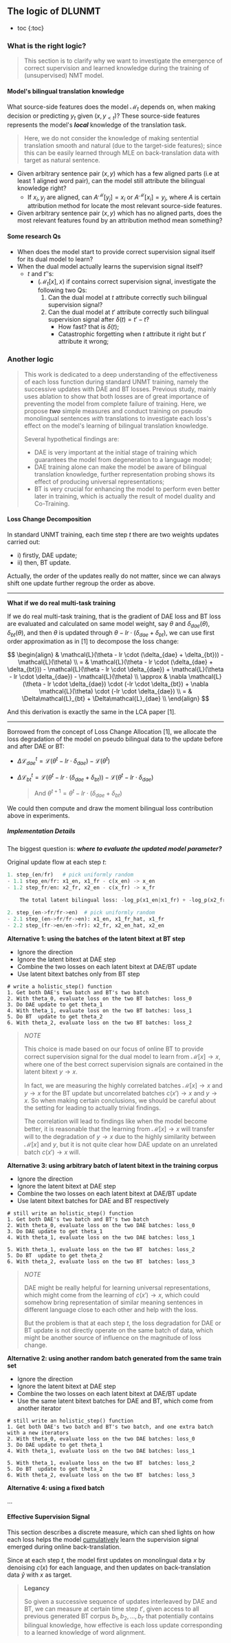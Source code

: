## The logic of DLUNMT



- toc
{:toc}


### What is the right logic?

> This section is to clarify why we want to investigate the emergence of correct supervision and learned knowledge during the training of (unsupervised) NMT model.

#### Model's bilingual translation knowledge

What source-side features does the model $\mathcal{M}_t$ depends on, when making decision or predicting $y_t$ given $(x, y_{<t})$? These source-side features represents the model's ***local*** knowledge of the translation task.

> Here, we do not consider the knowledge of making sentential translation smooth and natural (due to the target-side features); since this can be easily learned through MLE on back-translation data with target as natural sentence.

- Given arbitrary sentence pair $(x, y)$ which has a few aligned parts (i.e at least 1 aligned word pair), can the model still attribute the bilingual knowledge right?
  - If $x_i, y_j$ are aligned, can $A^{\mathcal{M}}[y_j] = x_i$ or $A^{\mathcal{M}}[x_i] = y_j$, where $A$ is certain attribution method for locate the most relevant source-side features.
- Given arbitrary sentence pair $(x, y)$ which has no aligned parts, does the most relevant features found by an attribution method mean something?









#### Some research Qs

- When does the model start to provide correct supervision signal itself for its dual model to learn?
- When the dual model actually learns the supervision signal itself?
  - $t$ and $t'$'s:
    - $(\mathcal{M}_t[x], x)$ if contains correct supervision signal, investigate the following two Qs:
      1. Can the dual model at $t$ attribute correctly such bilingual supervision signal?
      2. Can the dual model at $t'$ attribute correctly such bilingual supervision signal after $\delta(t) = t' - t$?
         - How fast? that is $\delta(t)$;
         - Catastrophic forgetting when $t$ attribute it right but $t'$ attribute it wrong;



### Another logic

> This work is dedicated to a deep understanding of the effectiveness of each loss function during standard UNMT training, namely the successive updates with DAE and BT losses. Previous study, mainly uses ablation to show that both losses are of great importance of preventing the model from complete failure of training. Here, we propose ***two*** simple measures and conduct training on pseudo monolingual sentences *with* translations to investigate each loss's effect on the model's learning of bilingual translation knowledge.
>
> Several hypothetical findings are:
>
> - DAE is very important at the initial stage of training which guarantees the model from degeneration to a language model;
> - DAE training alone can make the model be aware of bilingual translation knowledge, further representation probing shows its effect of producing universal representations;
> - BT is very crucial for enhancing the model to perform even better later in training, which is actually the result of model duality and Co-Training.

#### Loss Change Decomposition

In standard UNMT training, each time step $t$ there are two weights updates carried out:

- i) firstly, DAE update;
- ii) then, BT update.

Actually, the order of the updates really do not matter, since we can always shift one update further regroup the order as above.

---

**What if we do real multi-task training**

If we do real multi-task training, that is the gradient of DAE loss and BT loss are evaluated and calculated on same model weight, say $\theta$ and $\delta_{dae}(\theta)$, $\delta_{bt}(\theta)$, and then $\theta$ is updated through $\theta - lr \cdot (\delta_{dae} + \delta_{bt})$, we can use first order approximation as in [1] to decompose the loss change:

$$
\begin{align}
& \mathcal{L}(\theta - lr \cdot (\delta_{dae} + \delta_{bt})) - \mathcal{L}(\theta) \\
= & \mathcal{L}(\theta - lr \cdot (\delta_{dae} + \delta_{bt})) - \mathcal{L}(\theta - lr \cdot \delta_{dae}) + \mathcal{L}(\theta - lr \cdot \delta_{dae}) - \mathcal{L}(\theta) \\
\approx & \nabla \mathcal{L}(\theta - lr \cdot \delta_{dae}) \cdot (-lr \cdot \delta_{bt}) + \nabla \mathcal{L}(\theta) \cdot (-lr \cdot \delta_{dae}) \\
= & \Delta\mathcal{L}_{bt} + \Delta\mathcal{L}_{dae} \\ 
\end{align}
$$

And this derivation is exactly the same in the LCA paper [1].

---

Borrowed from the concept of Loss Change Allocation [1], we allocate the loss degradation of the model on pseudo bilingual data to the update before and after DAE or BT:

- $\Delta \mathcal{L}^t_{dae} = \mathcal{L}(\theta^t - lr \cdot \delta_{dae}) - \mathcal{L}(\theta^t)$

- $\Delta \mathcal{L}^t_{bt} = \mathcal{L}(\theta^t - lr \cdot (\delta_{dae} + \delta_{bt})) - \mathcal{L}(\theta^t - lr \cdot \delta_{dae})$

  > And $\theta^{t+1} = \theta^t - lr \cdot (\delta_{dae} + \delta_{bt})$

We could then compute and draw the moment bilingual loss contribution above in experiments.



##### Implementation Details

The biggest question is: ***where to evaluate the updated model parameter?***

Original update flow at each step $t$:

```python
1. step_(en/fr)   # pick uniformly random
- 1.1 step_en/fr: x1_en, x1_fr - c(x_en) -> x_en
- 1.2 step_fr/en: x2_fr, x2_en - c(x_fr) -> x_fr
    
    The total latent bilingual loss: -log_p(x1_en|x1_fr) + -log_p(x2_fr|x2_en)

2. step_(en->fr/fr->en)  # pick uniformly random
- 2.1 step_(en->fr/fr->en): x1_en, x1_fr_hat, x1_fr
- 2.2 step_(fr->en/en->fr): x2_fr, x2_en_hat, x2_en
```

**Alternative 1: using the batches of the latent bitext at BT step**

- Ignore the direction
- Ignore the latent bitext at DAE step
- Combine the two losses on each latent bitext at DAE/BT update
- Use latent bitext batches only from BT step

```
# write a holistic_step() function
1. Get both DAE's two batch and BT's two batch
2. With theta_0, evaluate loss on the two BT batches: loss_0
3. Do DAE update to get theta_1
4. With theta_1, evaluate loss on the two BT batches: loss_1
5. Do BT  update to get theta_2
6. With theta_2, evaluate loss on the two BT batches: loss_2
```

> *NOTE*
>
> This choice is made based on our focus of online BT to provide correct supervision signal for the dual model to learn from $\mathcal{M}[x] \rightarrow x$, where one of the best correct supervision signals are contained in the latent bitext $y \rightarrow x$.
>
> In fact, we are measuring the highly correlated batches $\mathcal{M}[x] \rightarrow x$ and $y \rightarrow x$ for the BT update but uncorrelated batches $c(x') \rightarrow x$ and $y \rightarrow x$. So when making certain conclusions, we should be careful about the setting for leading to actually trivial findings.
>
> The correlation will lead to findings like when the model become better, it is reasonable that the learning from $\mathcal{M}[x] \rightarrow x$ will transfer will to the degradation of $y \rightarrow x$ due to the highly similarity between $\mathcal{M}[x]$ and $y$, but it is not quite clear how DAE update on an unrelated batch $c(x') \rightarrow x$ will.

**Alternative 3: using arbitrary batch of latent bitext in the training corpus**

- Ignore the direction
- Ignore the latent bitext at DAE step
- Combine the two losses on each latent bitext at DAE/BT update
- Use latent bitext batches for DAE and BT respectively

```
# still write an holistic_step() function
1. Get both DAE's two batch and BT's two batch
2. With theta_0, evaluate loss on the two DAE batches: loss_0
3. Do DAE update to get theta_1
4. With theta_1, evaluate loss on the two DAE batches: loss_1

5. With theta_1, evaluate loss on the two BT  batches: loss_2
5. Do BT  update to get theta_2
6. With theta_2, evaluate loss on the two BT  batches: loss_3
```

> *NOTE*
>
> DAE might be really helpful for learning universal representations, which might come from the learning of $c(x') \rightarrow x$, which could somehow bring representation of similar meaning sentences in different language close to each other and help with the loss.
>
> But the problem is that at each step $t$, the loss degradation for DAE or BT update is not directly operate on the same batch of data, which might be another source of influence on the magnitude of loss change.

**Alternative 2: using another random batch generated from the same train set**

- Ignore the direction
- Ignore the latent bitext at DAE step
- Combine the two losses on each latent bitext at DAE/BT update
- Use the same latent bitext batches for DAE and BT, which come from another iterator

```
# still write an holistic_step() function
1. Get both DAE's two batch and BT's two batch, and one extra batch with a new iterators
2. With theta_0, evaluate loss on the two DAE batches: loss_0
3. Do DAE update to get theta_1
4. With theta_1, evaluate loss on the two DAE batches: loss_1

5. With theta_1, evaluate loss on the two BT  batches: loss_2
5. Do BT  update to get theta_2
6. With theta_2, evaluate loss on the two BT  batches: loss_3
```

**Alternative 4: using a fixed batch**

...



#### Effective Supervision Signal

This section describes a discrete measure, which can shed lights on how each loss helps the model <u>cumulatively</u> learn the supervision signal emerged during online back-translation.

Since at each step $t$, the model first updates on monolingual data $x$ by denoising $c(x)$ for each language, and then updates on back-translation data $\hat{y}$ with $x$ as target.

> **Legancy**
>
> So given a successive sequence of updates interleaved by DAE and BT, we can measure at certain time step $t'$, given access to all previous generated BT corpus $b_1, b_2, \dots, b_{t'}$ that potentially contains bilingual knowledge, how effective is each loss update corresponding to a learned knowledge of word alignment.









